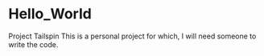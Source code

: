 # Hello_World
Project Tailspin
This is a personal project for which, I will need someone to write the code.
